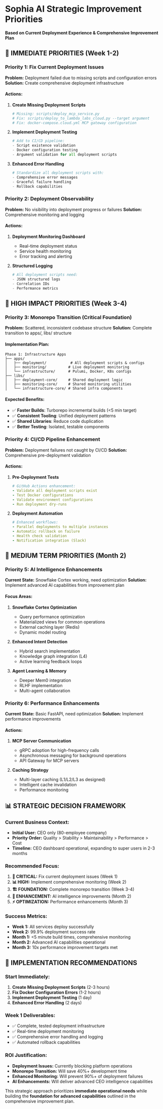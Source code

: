 # Sophia AI Strategic Improvement Priorities
**Based on Current Deployment Experience & Comprehensive Improvement Plan**

## 🚨 **IMMEDIATE PRIORITIES (Week 1-2)**

### **Priority 1: Fix Current Deployment Issues**
**Problem:** Deployment failed due to missing scripts and configuration errors
**Solution:** Create comprehensive deployment infrastructure

#### **Actions:**
1. **Create Missing Deployment Scripts**
   ```bash
   # Missing: scripts/deploy_mcp_service.py
   # Fix: scripts/deploy_to_lambda_labs_cloud.py --target argument
   # Fix: docker-compose.cloud.yml MCP gateway configuration
   ```

2. **Implement Deployment Testing**
   ```python
   # Add to CI/CD pipeline:
   - Script existence validation
   - Docker configuration testing
   - Argument validation for all deployment scripts
   ```

3. **Enhanced Error Handling**
   ```python
   # Standardize all deployment scripts with:
   - Comprehensive error messages
   - Graceful failure handling
   - Rollback capabilities
   ```

### **Priority 2: Deployment Observability**
**Problem:** No visibility into deployment progress or failures
**Solution:** Comprehensive monitoring and logging

#### **Actions:**
1. **Deployment Monitoring Dashboard**
   - Real-time deployment status
   - Service health monitoring
   - Error tracking and alerting

2. **Structured Logging**
   ```python
   # All deployment scripts need:
   - JSON structured logs
   - Correlation IDs
   - Performance metrics
   ```

## 🎯 **HIGH IMPACT PRIORITIES (Week 3-4)**

### **Priority 3: Monorepo Transition (Critical Foundation)**
**Problem:** Scattered, inconsistent codebase structure
**Solution:** Complete transition to apps/, libs/ structure

#### **Implementation Plan:**
```
Phase 1: Infrastructure Apps
├── apps/
│   ├── deployment/           # All deployment scripts & configs
│   ├── monitoring/          # Live deployment monitoring
│   └── infrastructure/      # Pulumi, Docker, K8s configs
├── libs/
│   ├── deployment-core/     # Shared deployment logic
│   ├── monitoring-core/     # Shared monitoring utilities
│   └── infrastructure-core/ # Shared infra components
```

#### **Expected Benefits:**
- ✅ **Faster Builds**: Turborepo incremental builds (<5 min target)
- ✅ **Consistent Tooling**: Unified deployment patterns
- ✅ **Shared Libraries**: Reduce code duplication
- ✅ **Better Testing**: Isolated, testable components

### **Priority 4: CI/CD Pipeline Enhancement**
**Problem:** Deployment failures not caught by CI/CD
**Solution:** Comprehensive pre-deployment validation

#### **Actions:**
1. **Pre-Deployment Tests**
   ```yaml
   # GitHub Actions enhancement:
   - Validate all deployment scripts exist
   - Test Docker configurations
   - Validate environment configurations
   - Run deployment dry-runs
   ```

2. **Deployment Automation**
   ```yaml
   # Enhanced workflows:
   - Parallel deployments to multiple instances
   - Automatic rollback on failure
   - Health check validation
   - Notification integration (Slack)
   ```

## 🚀 **MEDIUM TERM PRIORITIES (Month 2)**

### **Priority 5: AI Intelligence Enhancements**
**Current State:** Snowflake Cortex working, need optimization
**Solution:** Implement advanced AI capabilities from improvement plan

#### **Focus Areas:**
1. **Snowflake Cortex Optimization**
   - Query performance optimization
   - Materialized views for common operations
   - External caching layer (Redis)
   - Dynamic model routing

2. **Enhanced Intent Detection**
   - Hybrid search implementation
   - Knowledge graph integration (L4)
   - Active learning feedback loops

3. **Agent Learning & Memory**
   - Deeper Mem0 integration
   - RLHF implementation
   - Multi-agent collaboration

### **Priority 6: Performance Enhancements**
**Current State:** Basic FastAPI, need optimization
**Solution:** Implement performance improvements

#### **Actions:**
1. **MCP Server Communication**
   - gRPC adoption for high-frequency calls
   - Asynchronous messaging for background operations
   - API Gateway for MCP servers

2. **Caching Strategy**
   - Multi-layer caching (L1/L2/L3 as designed)
   - Intelligent cache invalidation
   - Performance monitoring

## 📊 **STRATEGIC DECISION FRAMEWORK**

### **Current Business Context:**
- **Initial User:** CEO only (80-employee company)
- **Priority Order:** Quality > Stability > Maintainability > Performance > Cost
- **Timeline:** CEO dashboard operational, expanding to super users in 2-3 months

### **Recommended Focus:**
1. **🚨 CRITICAL:** Fix current deployment issues (Week 1)
2. **📊 HIGH:** Implement comprehensive monitoring (Week 2)
3. **🏗️ FOUNDATION:** Complete monorepo transition (Week 3-4)
4. **🎯 ENHANCEMENT:** AI intelligence improvements (Month 2)
5. **⚡ OPTIMIZATION:** Performance enhancements (Month 3)

### **Success Metrics:**
- **Week 1:** All services deploy successfully
- **Week 2:** 99.9% deployment success rate
- **Month 1:** <5 minute build times, comprehensive monitoring
- **Month 2:** Advanced AI capabilities operational
- **Month 3:** 10x performance improvement targets met

## 🎯 **IMPLEMENTATION RECOMMENDATIONS**

### **Start Immediately:**
1. **Create Missing Deployment Scripts** (2-3 hours)
2. **Fix Docker Configuration Errors** (1-2 hours)
3. **Implement Deployment Testing** (1 day)
4. **Enhanced Error Handling** (2 days)

### **Week 1 Deliverables:**
- ✅ Complete, tested deployment infrastructure
- ✅ Real-time deployment monitoring
- ✅ Comprehensive error handling and logging
- ✅ Automated rollback capabilities

### **ROI Justification:**
- **Deployment Issues:** Currently blocking platform operations
- **Monorepo Transition:** Will save 40%+ development time
- **Enhanced Monitoring:** Will prevent 90%+ of deployment failures
- **AI Enhancements:** Will deliver advanced CEO intelligence capabilities

This strategic approach prioritizes **immediate operational needs** while building the **foundation for advanced capabilities** outlined in the comprehensive improvement plan.
